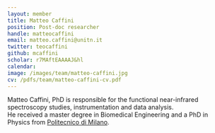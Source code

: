 ```yaml
---
layout: member
title: Matteo Caffini
position: Post-doc researcher
handle: matteocaffini
email: matteo.caffini@unitn.it
twitter: teocaffini
github: mcaffini
scholar: r7MAftEAAAAJ&hl
calendar:
image: /images/team/matteo-caffini.jpg
cv: /pdfs/team/matteo-caffini-cv.pdf
---
```


Matteo Caffini, PhD is responsible for the functional near-infrared spectroscopy studies, instrumentation and data analysis.  
He received a master degree in Biomedical Engineering and a PhD in Physics from [Politecnico di Milano](http://www.polimi.it).
